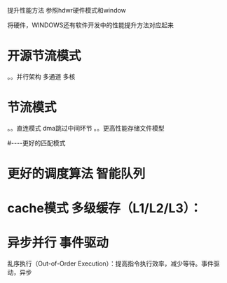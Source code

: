 



提升性能方法
参照hdwr硬件模式和window

将硬件，WINDOWS还有软件开发中的性能提升方法对应起来

# 开源节流模式
。。并行架构 多通道 多核

#  节流模式
。。直连模式 dma跳过中间环节
。。更高性能存储文件模型


#----更好的匹配模式
# 更好的调度算法  智能队列

# cache模式 多级缓存（L1/L2/L3）：

# 异步并行 事件驱动
乱序执行（Out-of-Order Execution）：提高指令执行效率，减少等待。事件驱动，异步








